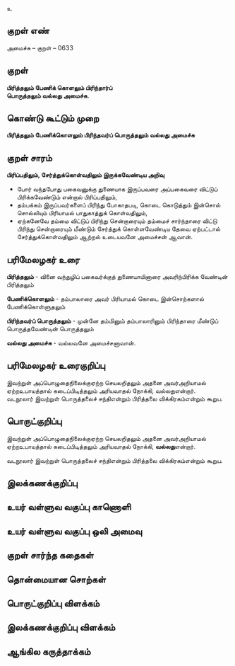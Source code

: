 உ

## குறள் எண் 

அமைச்சு – குறள் – 0633  

## குறள் 

**பிரித்தலும் பேணிக் கொளலும் பிரிந்தார்ப்  
பொருத்தலும் வல்லது அமைச்சு.**  

## கொண்டு கூட்டும் முறை

**பிரித்தலும் பேணிக்கொளலும் பிரிந்தவர்ப் பொருத்தலும் வல்லது அமைச்சு**

## குறள் சாரம் 

**பிரிப்பதிலும், சேர்த்துக்கொள்வதிலும் இருக்கவேண்டிய அறிவு**  
* போர் வந்தபோது பகைவனுக்கு துணையாக இருப்பவரை அப்பகைவரை விட்டுப் பிரிக்கவேண்டும் என்றால் பிரிப்பதிலும்,    
* தம்பக்கம் இருப்பவர்களைப் பிரிந்து போகாதபடி, கொடை கொடுத்தும் இன்சொல் சொல்லியும் பிரியாமல் பாதுகாத்துக் கொள்வதிலும்,   
* ஏற்கனேவே தம்மை விட்டுப் பிரிந்து சென்றாரையும் தம்மைச் சார்ந்தாரை விட்டு பிரிந்து சென்றாரையும் மீண்டும் சேர்த்துக் கொள்ளவேண்டிய தேவை ஏற்பட்டால் சேர்த்துக்கொள்வதிலும் ஆற்றல் உடையவனே அமைச்சன் ஆவான்.  

## பரிமேலழகர் உரை

**பிரித்தலும்** - வினை வந்துழிப் பகைவர்க்குத் துணையாயினாரை அவரிற்பிரிக்க வேண்டின் பிரித்தலும்  

**பேணிக்கொளலும்** - தம்பாலாரை அவர் பிரியாமல் கொடை இன்சொற்களால் பேணிக்கொள்ளுதலும்  

**பிரிந்தவர்ப் பொருத்தலும்** - முன்னே தம்மினும் தம்பாலாரினும் பிரிந்தாரை மீண்டுப் பொருத்தவேண்டின் பொருத்தலும்  

**வல்லது அமைச்சு** - வல்லவனே அமைச்சனாவான். 

## பரிமேலழகர் உரைகுறிப்பு   

இவற்றுள் அப்பொழுதைநிலைக்குஏற்ற செயலறிதலும் அதனை அவர்அறியாமல் ஏற்றஉபாயத்தால் கடைப்பிடித்தலும் அரியவாதல் நோக்கி, வல்லதுஎன்றார்.  
வடநூலார் இவற்றுள் பொருத்தலைச் சந்திஎன்றும் பிரித்தலை விக்கிரகம்என்றும் கூறுப.    

## பொருட்குறிப்பு 

இவற்றுள் அப்பொழுதைநிலைக்குஏற்ற செயலறிதலும் அதனை அவர்அறியாமல் ஏற்றஉபாயத்தால் கடைப்பிடித்தலும் அரியவாதல் நோக்கி, **வல்லது**என்றார்.  

வடநூலார் இவற்றுள் பொருத்தலைச் சந்திஎன்றும் பிரித்தலை விக்கிரகம்என்றும் கூறுப.     

## இலக்கணக்குறிப்பு  


## உயர் வள்ளுவ வகுப்பு காணொளி


## உயர் வள்ளுவ வகுப்பு ஒலி அமைவு 

 
## குறள் சார்ந்த கதைகள் 


## தொன்மையான சொற்கள்


## பொருட்குறிப்பு விளக்கம்


## இலக்கணக்குறிப்பு விளக்கம்


## ஆங்கில கருத்தாக்கம் 


